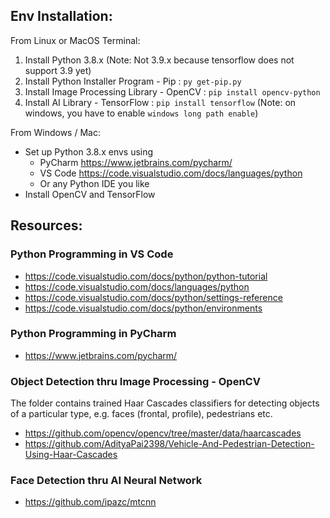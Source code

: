 
## Env Installation:

From Linux or MacOS Terminal: 
1. Install Python 3.8.x (Note: Not 3.9.x because tensorflow does not support 3.9 yet)
2. Install Python Installer Program - Pip : `py get-pip.py`
3. Install Image Processing Library - OpenCV : `pip install opencv-python`
4. Install AI Library - TensorFlow : `pip install tensorflow` (Note: on windows, you have to enable `windows long path enable`)

From Windows / Mac:
* Set up Python 3.8.x envs using 
  * PyCharm https://www.jetbrains.com/pycharm/
  * VS Code https://code.visualstudio.com/docs/languages/python
  * Or any Python IDE you like
* Install OpenCV and TensorFlow

## Resources:

### Python Programming in VS Code
* https://code.visualstudio.com/docs/python/python-tutorial
* https://code.visualstudio.com/docs/languages/python
* https://code.visualstudio.com/docs/python/settings-reference
* https://code.visualstudio.com/docs/python/environments

### Python Programming in PyCharm
* https://www.jetbrains.com/pycharm/

### Object Detection thru Image Processing - OpenCV
The folder contains trained Haar Cascades classifiers for detecting objects of a particular type, e.g. faces (frontal, profile), pedestrians etc.
* https://github.com/opencv/opencv/tree/master/data/haarcascades
* https://github.com/AdityaPai2398/Vehicle-And-Pedestrian-Detection-Using-Haar-Cascades


### Face Detection thru AI Neural Network
* https://github.com/ipazc/mtcnn




